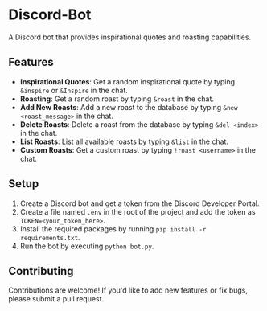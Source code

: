 # Discord-Bot

A Discord bot that provides inspirational quotes and roasting capabilities.

## Features

- **Inspirational Quotes**: Get a random inspirational quote by typing `&inspire` or `&Inspire` in the chat.
- **Roasting**: Get a random roast by typing `&roast` in the chat.
- **Add New Roasts**: Add a new roast to the database by typing `&new <roast_message>` in the chat.
- **Delete Roasts**: Delete a roast from the database by typing `&del <index>` in the chat.
- **List Roasts**: List all available roasts by typing `&list` in the chat.
- **Custom Roasts**: Get a custom roast by typing `!roast <username>` in the chat.

## Setup

1. Create a Discord bot and get a token from the Discord Developer Portal.
2. Create a file named `.env` in the root of the project and add the token as `TOKEN=<your_token_here>`.
3. Install the required packages by running `pip install -r requirements.txt`.
4. Run the bot by executing `python bot.py`.

## Contributing

Contributions are welcome! If you'd like to add new features or fix bugs, please submit a pull request.
